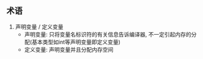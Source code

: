 ## 术语
1. 声明变量 / 定义变量
    - 声明变量: 只将变量名标识符的有关信息告诉编译器, 不一定引起内存的分配(基本类型如int等声明变量即定义变量)
    - 定义变量: 声明变量并且分配内存空间